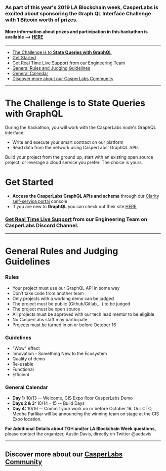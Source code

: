 ###  As part of this year's 2019 LA Blockchain week, CasperLabs is excited about sponsoring the Graph QL Interface Challenge with 1 Bitcoin worth of prizes.
#### More information about prizes and participation in this hackathon is available --> [HERE](https://medium.com/casperlabs/casperlabs-is-sponsoring-the-graphql-interface-challenge-at-la-blockchain-week-hackathon-october-c8233262899e)
***
- [The Challenge is to **State Queries with GraphQ**L](#the-challenge-is-to-state-queries-with-graphql)
- [Get Started](#get-started)
- [Get Real Time Live Support from our Engineering Team](https://discord.gg/n9bBs8W)
- [General Rules and Judging Guidelines](#general-rules-and-judging-guidelines)
- [General Calendar](#general-calendar)
- [Discover more about our CasperLabs Community](https://casperlabs.io/#community)
***
# The Challenge is to **State Queries with GraphQL**  
During the hackathon, you will work with the CasperLabs node's GraphQL interface: 
* Write and execute your smart contract on our platform 
* Read data from the network using CasperLabs' GraphQL APIs

Build your project from the ground up, start with an existing open source project, or leverage a cloud service you prefer. The choice is yours.

# Get Started
* **Access the CasperLabs GraphQL APIs and schema** through our [Clarity self-service portal](https://clarity.casperlabs.io/#/) console
* If you are new to **GraphQL** you can check out their site [HERE](https://graphql.org/)

### [Get Real Time Live Support](https://discord.gg/n9bBs8W) from our Engineering Team on CasperLabs Discord Channel.
 
***
# General Rules and Judging Guidelines
### Rules
* Your project must use our GraphQL API in some way
* Don’t take code from another team
* Only projects with a working demo can be judged
* The project must be public (Github/Gitlab,...) to be judged
* The project must be open source
* All projects must be approved with our tech lead mentor to be eligible
* No CasperLabs staff may participate
* Projects must be turned in on or before October 16

### Guidelines
* "Wow" effect
* Innovation - Something New to the Ecosystem
* Quality of demo
* Re-usable
* Functional
* Efficient

### General Calendar
* **Day 1:** 10/13 -- Welcome, CIS Expo floor CasperLabs Demo 
* **Days 2 & 3:** 10/14 - 15 -- Build Days 
* **Day 4:** 10/16 -- Commit your work on or before October 16. Our CTO, Medha Parlikar will be announcing the winning team on stage at the CIS Expo location.

**For Additional Details about TGH and/or LA Blockchain Week questions,** please contact the organizer, Austin Davis, directly on Twitter @aedavis
***
## Discover more about our [CasperLabs Community](https://casperlabs.io/#community)